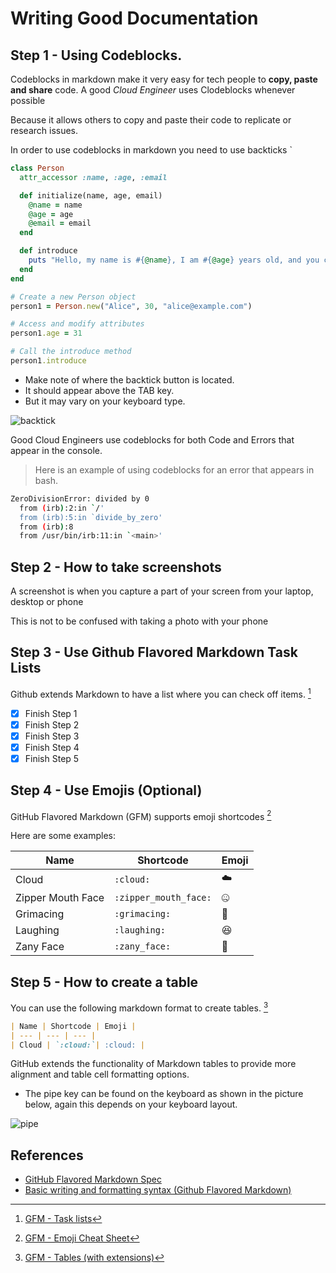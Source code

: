 # Writing Good Documentation

## Step 1 - Using Codeblocks.

Codeblocks in markdown make it very easy for tech people to **copy, paste and share** code.
A good _Cloud Engineer_ uses Clodeblocks whenever possible

Because it allows others to copy and paste their code to replicate or research issues.

In order to use codeblocks in markdown you need to use backticks `

```ruby
class Person
  attr_accessor :name, :age, :email

  def initialize(name, age, email)
    @name = name
    @age = age
    @email = email
  end

  def introduce
    puts "Hello, my name is #{@name}, I am #{@age} years old, and you can reach me at #{email}."
  end
end

# Create a new Person object
person1 = Person.new("Alice", 30, "alice@example.com")

# Access and modify attributes
person1.age = 31

# Call the introduce method
person1.introduce
```


- Make note of where the backtick button is located.
- It should appear above the TAB key.
- But it may vary on your keyboard type.


![backtick](https://github.com/reinierengelbrecht/github-docs-example/assets/58253566/141b7052-06ab-4baa-a391-8d00d3b86210)

Good Cloud Engineers use codeblocks for both Code and Errors that appear in the console.

> Here is an example of using codeblocks for an error that appears in bash.

```bash
ZeroDivisionError: divided by 0
  from (irb):2:in `/'
  from (irb):5:in `divide_by_zero'
  from (irb):8
  from /usr/bin/irb:11:in `<main>'
```

## Step 2 - How to take screenshots

A screenshot is when you capture a part of your screen from your laptop, desktop or phone

This is not to be confused with taking a photo with your phone



## Step 3 - Use Github Flavored Markdown Task Lists

Github extends Markdown to have a list where you can check off items. [^1]

- [x] Finish Step 1
- [x] Finish Step 2
- [x] Finish Step 3
- [x] Finish Step 4
- [x] Finish Step 5

## Step 4 - Use Emojis (Optional)

GitHub Flavored Markdown (GFM) supports emoji shortcodes [^2]

Here are some examples:

| Name | Shortcode | Emoji |
| --- | --- | --- |
| Cloud | `:cloud:`| :cloud: |
| Zipper Mouth Face | `:zipper_mouth_face:`| :zipper_mouth_face: |
| Grimacing | `:grimacing:`| :grimacing: |
| Laughing | `:laughing:`| :laughing: |
| Zany Face | `:zany_face:`| :zany_face: |

## Step 5 - How to create a table

You can use the following markdown format to create tables. [^3]

```markdown
| Name | Shortcode | Emoji |
| --- | --- | --- |
| Cloud | `:cloud:`| :cloud: |
```
GitHub extends the functionality of Markdown tables to provide more alignment and table cell formatting options.

- The pipe key can be found on the keyboard as shown in the picture below, again this depends on your keyboard layout.

![pipe](https://github.com/reinierengelbrecht/github-docs-example/assets/58253566/63a7e247-8ffb-42cb-a8bd-1db3b1bff733)


## References

- [GitHub Flavored Markdown Spec](https://github.github.com/gfm/)
- [Basic writing and formatting syntax (Github Flavored Markdown)](https://docs.github.com/en/get-started/writing-on-github/getting-started-with-writing-and-formatting-on-github/basic-writing-and-formatting-syntax) 
[^1]: [GFM - Task lists](https://docs.github.com/en/get-started/writing-on-github/getting-started-with-writing-and-formatting-on-github/basic-writing-and-formatting-syntax#task-lists)
[^2]: [GFM - Emoji Cheat Sheet](https://github.com/ikatyang/emoji-cheat-sheet)
[^3]: [GFM - Tables (with extensions)](https://github.github.com/gfm/#tables-extension-)

  

